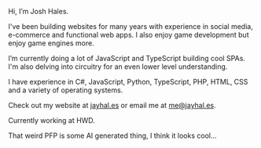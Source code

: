 Hi, I’m Josh Hales.

I've been building websites for many years with experience in social media, e-commerce and functional web apps. I also enjoy game development but enjoy game engines more.

I’m currently doing a lot of JavaScript and TypeScript building cool SPAs. I'm also delving into circuitry for an even lower level understanding.

I have experience in C#, JavaScript, Python, TypeScript, PHP, HTML, CSS and a variety of operating systems.

Check out my website at [jayhal.es](https://jayhal.es/) or email me at <a href="mailto:me@jayhal.es" target="_blank">me@jayhal.es</a>.

Currently working at HWD.

That weird PFP is some AI generated thing, I think it looks cool...
